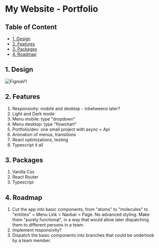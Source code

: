 # My Website - Portfolio <!-- omit in toc -->

## Table of Content <!-- omit in toc -->
- [1. Design](#1-design)
- [2. Features](#2-features)
- [3. Packages](#3-packages)
- [4. Roadmap](#4-roadmap)

## 1. Design

![FigmaV1](https://i.ibb.co/MRfdD8r/Designs.png)

## 2. Features

1. Responsivity: mobile and desktop - inbetweens later?
2. Light and Dark mode
3. Menu mobile: type "dropdown"
4. Menu desktop: type "flowchart"
5. Portfolio/dev: one small project with async + Api
6. Animation of menus, transitions
7. React optimizations, testing
8. Typescript it all

## 3. Packages

1. Vanilla Css
2. React Router
3. Typescript

## 4. Roadmap

1. Cut the app into basic components, from "atoms" to "molecules" to "entities" = Menu Link < Navbar < Page. No advanced styling. Make them "purely functional", in a way that would allow later dispatching them to different persons in a team.
2. Implement responsivity?
3. Dispatch the basic components into branches that could be undertook by a team member.